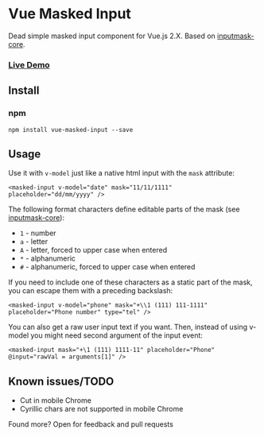 # Vue Masked Input
Dead simple masked input component for Vue.js 2.X. Based on [inputmask-core](https://github.com/insin/inputmask-core).

### [Live Demo](https://niksmr.github.io/vue-masked-input/)

## Install
### npm
```
npm install vue-masked-input --save
```

## Usage
Use it with `v-model` just like a native html input with the `mask` attribute:
```vue
<masked-input v-model="date" mask="11/11/1111" placeholder="dd/mm/yyyy" />
```

The following format characters define editable parts of the mask (see [inputmask-core](https://github.com/insin/inputmask-core)):
* `1` - number
* `a` - letter
* `A` - letter, forced to upper case when entered
* `*` - alphanumeric
* `#` - alphanumeric, forced to upper case when entered

If you need to include one of these characters as a static part of the mask, you can escape them with a preceding backslash:
```vue
<masked-input v-model="phone" mask="+\\1 (111) 111-1111" placeholder="Phone number" type="tel" />
```

You can also get a raw user input text if you want. Then, instead of using v-model you might need second argument of the input event:
```vue
<masked-input mask="+\1 (111) 1111-11" placeholder="Phone" @input="rawVal = arguments[1]" />
```

## Known issues/TODO
* Cut in mobile Chrome
* Cyrillic chars are not supported in mobile Chrome

Found more? Open for feedback and pull requests
